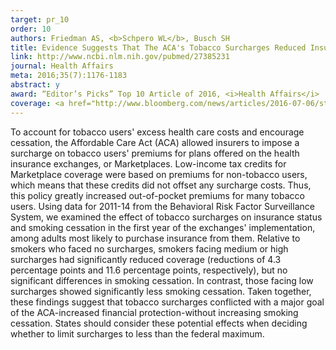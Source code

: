 ```yaml
---
target: pr_10
order: 10
authors: Friedman AS, <b>Schpero WL</b>, Busch SH
title: Evidence Suggests That The ACA's Tobacco Surcharges Reduced Insurance Take-Up And Did Not Increase Smoking Cessation
link: http://www.ncbi.nlm.nih.gov/pubmed/27385231
journal: Health Affairs
meta: 2016;35(7):1176-1183
abstract: y
award: “Editor’s Picks” Top 10 Article of 2016, <i>Health Affairs</i>
coverage: <a href="http://www.bloomberg.com/news/articles/2016-07-06/study-obamacare-s-tobacco-surcharges-slowed-universal-health-care" target="_blank">Bloomberg</a>, <a href="http://www.cnbc.com/2016/07/06/obamacares-smoker-penalty-dampened-insurance-enrollment-didnt-help-qutting.html" target="_blank">CNBC</a>, <a href="http://www.huffingtonpost.com/entry/obamacare-smokers-study_us_577d3de2e4b0a629c1ab828a?n78n9kfgynq7u8fr" target="_blank">Huffington Post</a>, <a href="https://www.politicopro.com/health-care/whiteboard/2016/07/study-obamacares-tobacco-surcharges-not-reducing-smoking-074254" target="_blank">Politico</a>, <a href="https://www.washingtonpost.com/news/wonk/wp/2016/07/19/obamacares-surcharge-for-smokers-may-have-backfired/" target="_blank"><i>Washington Post</i></a>
---
```

To account for tobacco users' excess health care costs and encourage cessation, the Affordable Care Act (ACA) allowed insurers to impose a surcharge on tobacco users' premiums for plans offered on the health insurance exchanges, or Marketplaces. Low-income tax credits for Marketplace coverage were based on premiums for non-tobacco users, which means that these credits did not offset any surcharge costs. Thus, this policy greatly increased out-of-pocket premiums for many tobacco users. Using data for 2011-14 from the Behavioral Risk Factor Surveillance System, we examined the effect of tobacco surcharges on insurance status and smoking cessation in the first year of the exchanges' implementation, among adults most likely to purchase insurance from them. Relative to smokers who faced no surcharges, smokers facing medium or high surcharges had significantly reduced coverage (reductions of 4.3 percentage points and 11.6 percentage points, respectively), but no significant differences in smoking cessation. In contrast, those facing low surcharges showed significantly less smoking cessation. Taken together, these findings suggest that tobacco surcharges conflicted with a major goal of the ACA-increased financial protection-without increasing smoking cessation. States should consider these potential effects when deciding whether to limit surcharges to less than the federal maximum.
